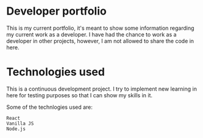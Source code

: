 # Developer portfolio

This is my current portfolio, it's meant to show some information regarding my current work as a developer.
I have had the chance to work as a developer in other projects, however, I am not allowed to share the code in here.

# Technologies used

This is a continuous development project. I try to implement new learning in here for testing purposes so that I can show my skills in it.

Some of the technlogies used are:

```
React
Vanilla JS
Node.js
```
